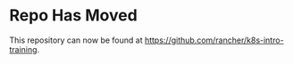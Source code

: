 # Repo Has Moved

This repository can now be found at https://github.com/rancher/k8s-intro-training. 

